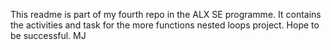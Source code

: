 This readme is part of my fourth repo in the ALX SE programme.
It contains the activities and task for the more functions nested loops project.
Hope to be successful. MJ
